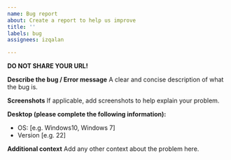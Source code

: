 ```yaml
---
name: Bug report
about: Create a report to help us improve
title: ''
labels: bug
assignees: izqalan

---
```

**DO NOT SHARE YOUR URL!**

**Describe the bug / Error message**
A clear and concise description of what the bug is.

**Screenshots**
If applicable, add screenshots to help explain your problem.

**Desktop (please complete the following information):**
 - OS: [e.g. Windows10, Windows 7]
 - Version [e.g. 22]

**Additional context**
Add any other context about the problem here.

